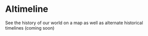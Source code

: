 # Altimeline
See the history of our world on a map as well as alternate historical timelines (coming soon)
